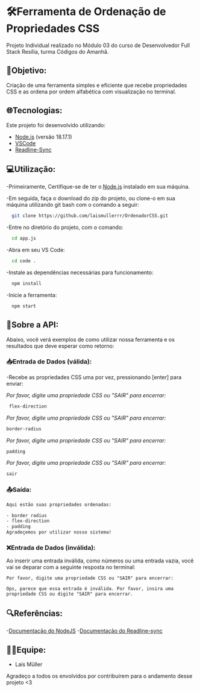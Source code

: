 # 🛠️Ferramenta de Ordenação de Propriedades CSS 
Projeto Individual realizado no Módulo 03 do curso de Desenvolvedor Full Stack Resília, turma Códigos do Amanhã.


## 📌Objetivo:
Criação de uma ferramenta simples e eficiente que recebe propriedades CSS e as ordena por ordem alfabética com visualização no terminal.


## 🌐Tecnologias:
Este projeto foi desenvolvido utilizando:

- [Node.js](https://nodejs.org/en/) (versão 18.17.1)
- [VSCode](https://code.visualstudio.com/)
- [Readline-Sync](https://www.npmjs.com/package/readline-sync)


## 💻Utilização:
-Primeiramente, Certifique-se de ter o [Node.js](https://nodejs.org/pt-br/download) instalado em sua máquina.

-Em seguida, faça o download do zip do projeto, ou clone-o em sua máquina utilizando git bash com o comando a seguir:
```bash
  git clone https://github.com/laismullerrr/OrdenadorCSS.git
```
-Entre no diretório do projeto, com o comando:
```bash
  cd app.js
```
-Abra em seu VS Code:
```bash
  cd code .
```
-Instale as dependências necessárias para funcionamento:
```bash
  npm install
```
-Inicie a ferramenta:
```bash
  npm start
```

## 🦾Sobre a API:
Abaixo, você verá exemplos de como utilizar nossa ferramenta e os resultados que deve esperar como retorno:


### 📥Entrada de Dados (válida):
-Recebe as propriedades CSS uma por vez, pressionando [enter] para enviar:

*Por favor, digite uma propriedade CSS ou "SAIR" para encerrar:*
```bash
 flex-direction  
```

*Por favor, digite uma propriedade CSS ou "SAIR" para encerrar:*
```bash
border-radius
```

*Por favor, digite uma propriedade CSS ou "SAIR" para encerrar:*
```bash
padding
```

*Por favor, digite uma propriedade CSS ou "SAIR" para encerrar:*
```bash
sair
```


### 📤Saída:
```bash
Aqui estão suas propriedades ordenadas:

- border radius
- flex-direction
- padding
Agradeçemos por utilizar nosso sistema!
```

### ❌Entrada de Dados (inválida):
Ao inserir uma entrada inválida, como números ou uma entrada vazia, você vai se deparar com a seguinte resposta no terminal:

```
Por favor, digite uma propriedade CSS ou "SAIR" para encerrar:

Ops, parece que essa entrada é inválida. Por favor, insira uma propriedade CSS ou digite "SAIR" para encerrar.
```


## 🔍Referências:
-[Documentação do NodeJS](https://nodejs.org/en/docs) 
-[Documentação do Readline-sync](https://www.npmjs.com/package/readline-sync)


## 🤝🏻Equipe:
- Laís Müller

Agradeço a todos os envolvidos por contribuírem para o andamento desse projeto <3